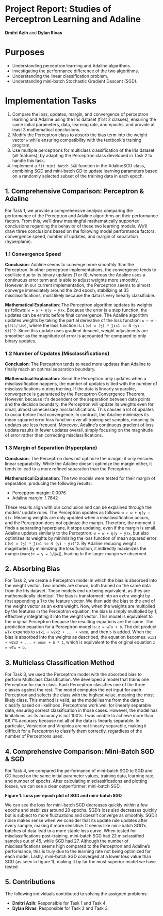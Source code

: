 # Project Report: Studies of Perceptron Learning and Adaline

**Dmitri Azih** and **Dylan Rivas**

# Purposes

- Understanding perceptron learning and Adaline algorithms.
- Investigating the performance difference of the two algorithms.
- Understanding the linear classification problem.
- Understanding mini-batch Stochastic Gradient Descent (SGD).

# Implementation Tasks

1. Compare the loss, updates, margin, and convergence of perceptron learning and Adaline using the Iris dataset (first 2 classes), ensuring the same initial parameters, data, learning rate, and epochs, and provide at least 3 mathematical conclusions.
2. Modify the Perceptron class to absorb the bias term into the weight vector `w` while ensuring compatibility with the textbook's training program.
3. Use multiple perceptrons for multiclass classification of the Iris dataset (all features), by adapting the Perceptron class developed in Task 2 to handle this task.
4. Implement a `fit_mini_batch_SGD` function in the AdalineSGD class, combining SGD and mini-batch GD to update learning parameters based on a randomly selected subset of the training data in each epoch.


## 1. Comprehensive Comparison: Perceptron & Adaline

For Task 1, we provide a comprehensive analysis comparing the performance of the Perceptron and Adaline algorithms on their performance factors. From this, we’ll draw meaningful mathematically supported conclusions regarding the behavior of these two learning models. We’ll draw three conclusions based on the following model performance factors: convergence speed, number of updates, and margin of separation (hyperplane).

### 1.1 Convergence Speed

**Conclusion**: Adaline seems to converge more smoothly than the Perceptron. In other perceptron implementations, the convergence tends to oscillate due to its binary updates (1 or 0), whereas the Adaline uses a continuous error term and is able to adjust weights more smoothly. However, in our current implementation, the Perceptron seems to almost converge immediately around the 2nd epoch, stabilizing at 35 misclassifications, most likely because the data is very linearly classifiable.

**Mathematical Explanation**: The Perceptron algorithm updates its weights as follows:
`w ← w + η(y − ŷ)x`.
Because the error is a step function, the updates can be erratic before final convergence. The Adaline algorithm updates weights by taking the partial derivative of the loss function:
`w ← w - η(∂L)/(∂w)`,
where the loss function is:
`L(w) = (½) * ∑i=1 to N (yi − ŷi)^2`.
Since this update uses gradient descent, weight adjustments are smoother as the magnitude of error is accounted for compared to only binary updates.

### 1.2 Number of Updates (Misclassifications)

**Conclusion**: The Perceptron tends to need more updates than Adaline to finally reach an optimal separation boundary.

**Mathematical Explanation**: Since the Perceptron only updates when a misclassification happens, the number of updates is tied with the number of misclassifications during training. If the data is linearly separable, convergence is guaranteed by the Perceptron Convergence Theorem. However, because it's dependent on the separation between data points and the decision boundary, the Perceptron will update its weights even for small, almost unnecessary misclassifications. This causes a lot of updates to occur before final convergence.
In contrast, the Adaline minimizes its mean squared error loss function over all training set samples, meaning its updates are less frequent. Moreover, Adaline’s continuous gradient of loss update results in fewer updates overall, simply focusing on the magnitude of error rather than correcting misclassifications.

### 1.3 Margin of Separation (Hyperplane)

**Conclusion**: The Perceptron does not optimize the margin; it only ensures linear separability. While the Adaline doesn’t optimize the margin either, it tends to lead to a more refined separation than the Perceptron.

**Mathematical Explanation**: The two models were tested for their margin of separation, producing the following results:
- Perceptron margin: 0.0076
- Adaline margin: 1.7842

These results align with our conclusion and can be explained through the models' update rules. The Perceptron updates as follows:
`w ← w + η(y − ŷ)x`.
Meaning weights are only updated when a misclassification occurs, and the Perceptron does not optimize the margin. Therefore, the moment it finds a separating hyperplane, it stops updating, even if the margin is small.
Adaline updates similarly to the Perceptron:
`w ← w + η(y − ŷ)x`,
but also optimizes its weights by minimizing the loss function of mean squared error:
`L(w) = (½) * ∑i=1 to N (yi − ŷi)^2`.
By Adaline reducing weight magnitudes by minimizing the loss function, it indirectly maximizes the margin (`margin = γ = 1/∥w∥`), leading to the larger margin we observed.

## 2. Absorbing Bias

For Task 2, we create a Perceptron model in which the bias is absorbed into the weight vector. Two models are shown, both trained on the same data from the Iris dataset. These models end up being equivalent, as they are mathematically identical. The bias is transformed into an extra weight by first appending a 1 to the feature vector. We then add the bias to the end of the weight vector as an extra weight. Now, when the weights are multiplied by the features in the Perceptron equation, the bias is simply multiplied by 1, effectively integrating it into the weight vector. This model is equivalent to the original Perceptron because the resulting equations are the same. The prediction equation for a Perceptron model is:
`z = wTx + b`.
The dot product `wTx` expands to `w1x1 + w2x2 + ... + wnxn`, and then `b` is added. When the bias is absorbed into the weights as described, the equation becomes:
`w1x1 + w2x2 + ... + wnxn + b * 1`,
which is equivalent to the original equation `z = wTx + b`.

## 3. Multiclass Classification Method

For Task 3, we used the Perceptron model with the absorbed bias to perform Multiclass Classification. We developed a model that trains one Perceptron for each class. Each Perceptron classifies one of the three classes against the rest. The model computes the net input for each Perceptron and selects the class with the highest value, meaning the most likely class. This method is valid, as the model learns from the data to classify based on likelihood. Perceptrons work well for linearly separable data, ensuring correct classification in those cases. However, the model has limitations, as its accuracy is not 100%. I was unable to achieve more than 66.7% accuracy because not all of the data is linearly separable. In particular, Versicolor and Virginica are not linearly separable, making it difficult for a Perceptron to classify them correctly, regardless of the number of Perceptrons used.

## 4. Comprehensive Comparison: Mini-Batch SGD & SGD

For Task 4, we compared the performance of mini-batch SGD to SGD and GD based on the same initial parameter values, training data, learning rate, and number of epochs. After calculating misclassifications and plotting losses, we can see a clear outperformer: mini-batch SGD.

**Figure 1. Loss per epoch plot of SGD and mini-batch SGD**

We can see the loss for mini-batch SGD decreases quickly within a few epochs and stabilizes around 20 epochs. SGD’s loss also decreases quickly but is subject to more fluctuations and doesn’t converge as smoothly. SGD’s noise makes sense when we consider that its update rule updates after every sample, making it more sensitive. It seems like mini-batch SGD’s batches of data lead to a more stable loss curve.
When tested for misclassifications post-training, mini-batch SGD had 22 misclassified samples out of 45, while SGD had 27. Although the number of misclassifications seems high compared to the Perceptron and Adaline’s performance, this is truly due to the learning rate not being optimized for each model. Lastly, mini-batch SGD converged at a lower loss value than SGD (as seen in figure 1), making it by far the most superior model we have tested.

## 5. Contributions

The following individuals contributed to solving the assigned problems:

- **Dmitri Azih**: Responsible for Task 1 and Task 4.
- **Dylan Rivas**: Responsible for Task 2 and Task 3.
